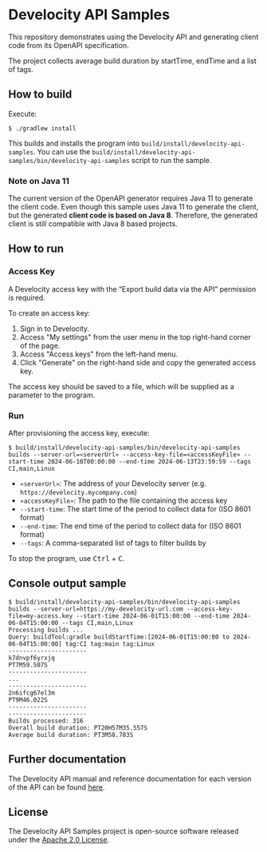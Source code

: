 # Develocity API Samples

This repository demonstrates using the Develocity API and generating client code from its OpenAPI specification.

The project collects average build duration by startTime, endTime and a list of tags.

## How to build

Execute:

```
$ ./gradlew install
```

This builds and installs the program into `build/install/develocity-api-samples`.
You can use the `build/install/develocity-api-samples/bin/develocity-api-samples` script to run the sample.

### Note on Java 11

The current version of the OpenAPI generator requires Java 11 to generate the client code. Even though this sample uses Java 11 to generate the client, but the generated **client code is based on Java 8**.
Therefore, the generated client is still compatible with Java 8 based projects.

## How to run

### Access Key

A Develocity access key with the “Export build data via the API” permission is required.

To create an access key:

1. Sign in to Develocity.
2. Access "My settings" from the user menu in the top right-hand corner of the page.
3. Access "Access keys" from the left-hand menu.
4. Click "Generate" on the right-hand side and copy the generated access key.

The access key should be saved to a file, which will be supplied as a parameter to the program.

### Run

After provisioning the access key, execute:

```
$ build/install/develocity-api-samples/bin/develocity-api-samples builds --server-url=«serverUrl» --access-key-file=«accessKeyFile» --start-time 2024-06-10T00:00:00 --end-time 2024-06-13T23:59:59 --tags CI,main,Linux
```

- `«serverUrl»`: The address of your Develocity server (e.g. `https://develocity.mycompany.com`)
- `«accessKeyFile»`: The path to the file containing the access key
- `--start-time`: The start time of the period to collect data for (ISO 8601 format)
- `--end-time`: The end time of the period to collect data for (ISO 8601 format)
- `--tags`: A comma-separated list of tags to filter builds by

To stop the program, use <kbd>Ctrl</kbd> + <kbd>C</kbd>.

## Console output sample
```
$ build/install/develocity-api-samples/bin/develocity-api-samples builds --server-url=https://my-develocity-url.com --access-key-file=my-access.key --start-time 2024-06-01T15:00:00 --end-time 2024-06-04T15:00:00 --tags CI,main,Linux
Processing builds ...
Query: buildTool:gradle buildStartTime:[2024-06-01T15:00:00 to 2024-06-04T15:00:00] tag:CI tag:main tag:Linux
----------------------
k7dnvpf6yrxjq
PT7M59.507S
----------------------
...
----------------------
2n6ifcg67el3m
PT9M46.022S
----------------------
----------------------
Builds processed: 316
Overall build duration: PT20H57M35.557S
Average build duration: PT3M58.783S
```

## Further documentation

The Develocity API manual and reference documentation for each version of the API can be found [here](https://docs.gradle.com/enterprise/api-manual).

## License

The Develocity API Samples project is open-source software released under the [Apache 2.0 License][apache-license].

[apache-license]: https://www.apache.org/licenses/LICENSE-2.0.html
